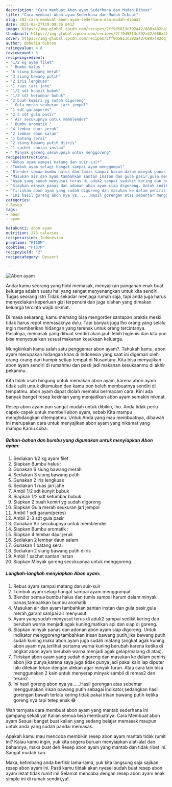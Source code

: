 ```yaml
---
description: "Cara membuat Abon ayam Sederhana dan Mudah Dibuat"
title: "Cara membuat Abon ayam Sederhana dan Mudah Dibuat"
slug: 183-cara-membuat-abon-ayam-sederhana-dan-mudah-dibuat
date: 2021-02-27T19:09:36.041Z
image: https://img-global.cpcdn.com/recipes/2ff9d5813c392a42/680x482cq70/abon-ayam-foto-resep-utama.jpg
thumbnail: https://img-global.cpcdn.com/recipes/2ff9d5813c392a42/680x482cq70/abon-ayam-foto-resep-utama.jpg
cover: https://img-global.cpcdn.com/recipes/2ff9d5813c392a42/680x482cq70/abon-ayam-foto-resep-utama.jpg
author: Ophelia Gibson
ratingvalue: 4.8
reviewcount: 6
recipeingredient:
- "1/2 kg ayam filet"
- " Bumbu halus "
- "6 siung bawang merah"
- "3 siung bawang putih"
- "2 iris lengkuas"
- "1 ruas jari jahe"
- "1/2 sdt kunyit bubuk"
- "1/2 sdt ketumbar bubuk"
- "2 buah kemiri yg sudah digoreng"
- " Gula merah seukuran jari jempol"
- "1 sdt garamperes"
- "2-3 sdt gula pasir"
- " Air secukupnya untuk memblender"
- " Bumbu aromatik "
- "4 lembar daur jeruk"
- "2 lembar daun salam"
- "1 batang serai"
- "2 siung bawang putih diiris"
- "1 sachet santan instan"
- " Minyak goreng secukupnya untuk menggoreng"
recipeinstructions:
- "Rebus ayam sampai matang dan suir-suir"
- "Tumbuk ayam selagi hangat sampai ayam menggumpal"
- "Blender semua bumbu halus dan tumis sampai harum dalam minyak panas,tambahkan bumbu aromatik"
- "Masukan air dan ayam tambahkan santan instan dan gula pasir,gula merah,garam sampai air menyusut."
- "Ayam yang sudah menyusut terus di aduk2 sampai sedikit kering dan berubah warna menjadi agak kuning,matikan api dan siap di goreng."
- "Siapkan minyak panas dan adonan abon ayam siap digoreng. Untuk indikator menggoreng tambahkan irisan bawang putih,jika bawang putih sudah kuning maka abon ayam juga sudah matang (angkat agak kuning abon ayam nya,terlihat pertama warna kuning berubah karena ketika di angkat abon ayam berubah warna menjadi agak gelap/matang di atas)."
- "Tiriskan abon ayam yang sudah digoreng dan masukan ke dalam peniris abon jika punya,karena saya juga tidak punya jadi pakai kain lap diputer lalu ditekan tekan dengan ulekan agar minyak turun. Atau cara lain bisa menggunakan 2 kain untuk menyerap minyak sambil di remas2 dan tekan2."
- "Ini hasil goreng abon nya ya......Hasil gorengan atas sebentar menggunakan irisan bawang putih sebagai indikator,sedangkan hasil gorengan bawah terlalu kering tidak pakai irisan bawang putih ketika goreng nya tapi tetep enak 😁"
categories:
- Resep
tags:
- abon
- ayam

katakunci: abon ayam 
nutrition: 273 calories
recipecuisine: Indonesian
preptime: "PT10M"
cooktime: "PT37M"
recipeyield: "2"
recipecategory: Dessert

---
```



![Abon ayam](https://img-global.cpcdn.com/recipes/2ff9d5813c392a42/680x482cq70/abon-ayam-foto-resep-utama.jpg)

Andai kamu seorang yang hobi memasak, menyajikan panganan enak buat keluarga adalah suatu hal yang sangat menyenangkan untuk kita sendiri. Tugas seorang istri Tidak sekadar menjaga rumah saja, tapi anda juga harus menyediakan keperluan gizi terpenuhi dan juga olahan yang dimakan keluarga tercinta wajib nikmat.

Di masa  sekarang, kamu memang bisa mengorder santapan praktis meski tidak harus repot memasaknya dulu. Tapi banyak juga lho orang yang selalu ingin memberikan hidangan yang terenak untuk orang tercintanya. Pasalnya, memasak yang dibuat sendiri akan jauh lebih higienis dan kita pun bisa menyesuaikan sesuai makanan kesukaan keluarga. 



Mungkinkah kamu salah satu penggemar abon ayam?. Tahukah kamu, abon ayam merupakan hidangan khas di Indonesia yang saat ini digemari oleh orang-orang dari hampir setiap tempat di Nusantara. Kita bisa menyajikan abon ayam sendiri di rumahmu dan pasti jadi makanan kesukaanmu di akhir pekanmu.

Kita tidak usah bingung untuk memakan abon ayam, karena abon ayam tidak sulit untuk ditemukan dan kamu pun boleh membuatnya sendiri di tempatmu. abon ayam dapat diolah memalui bermacam cara. Kini ada banyak banget resep kekinian yang menjadikan abon ayam semakin nikmat.

Resep abon ayam pun sangat mudah untuk dibikin, lho. Anda tidak perlu capek-capek untuk membeli abon ayam, sebab Kita mampu menghidangkan ditempatmu. Untuk Anda yang mau membuatnya, dibawah ini merupakan cara untuk menyajikan abon ayam yang nikamat yang mampu Kamu coba.

<!--inarticleads1-->

##### Bahan-bahan dan bumbu yang digunakan untuk menyiapkan Abon ayam:

1. Sediakan 1/2 kg ayam filet
1. Siapkan  Bumbu halus :
1. Gunakan 6 siung bawang merah
1. Sediakan 3 siung bawang putih
1. Gunakan 2 iris lengkuas
1. Sediakan 1 ruas jari jahe
1. Ambil 1/2 sdt kunyit bubuk
1. Siapkan 1/2 sdt ketumbar bubuk
1. Siapkan 2 buah kemiri yg sudah digoreng
1. Siapkan  Gula merah seukuran jari jempol
1. Ambil 1 sdt garam(peres)
1. Ambil 2-3 sdt gula pasir
1. Gunakan  Air secukupnya untuk memblender
1. Siapkan  Bumbu aromatik :
1. Siapkan 4 lembar daur jeruk
1. Sediakan 2 lembar daun salam
1. Gunakan 1 batang serai
1. Sediakan 2 siung bawang putih diiris
1. Ambil 1 sachet santan instan
1. Siapkan  Minyak goreng secukupnya untuk menggoreng




<!--inarticleads2-->

##### Langkah-langkah menyiapkan Abon ayam:

1. Rebus ayam sampai matang dan suir-suir
1. Tumbuk ayam selagi hangat sampai ayam menggumpal
1. Blender semua bumbu halus dan tumis sampai harum dalam minyak panas,tambahkan bumbu aromatik
1. Masukan air dan ayam tambahkan santan instan dan gula pasir,gula merah,garam sampai air menyusut.
1. Ayam yang sudah menyusut terus di aduk2 sampai sedikit kering dan berubah warna menjadi agak kuning,matikan api dan siap di goreng.
1. Siapkan minyak panas dan adonan abon ayam siap digoreng. Untuk indikator menggoreng tambahkan irisan bawang putih,jika bawang putih sudah kuning maka abon ayam juga sudah matang (angkat agak kuning abon ayam nya,terlihat pertama warna kuning berubah karena ketika di angkat abon ayam berubah warna menjadi agak gelap/matang di atas).
1. Tiriskan abon ayam yang sudah digoreng dan masukan ke dalam peniris abon jika punya,karena saya juga tidak punya jadi pakai kain lap diputer lalu ditekan tekan dengan ulekan agar minyak turun. Atau cara lain bisa menggunakan 2 kain untuk menyerap minyak sambil di remas2 dan tekan2.
1. Ini hasil goreng abon nya ya......Hasil gorengan atas sebentar menggunakan irisan bawang putih sebagai indikator,sedangkan hasil gorengan bawah terlalu kering tidak pakai irisan bawang putih ketika goreng nya tapi tetep enak 😁




Wah ternyata cara membuat abon ayam yang mantab sederhana ini gampang sekali ya! Kalian semua bisa membuatnya. Cara Membuat abon ayam Sesuai banget buat kalian yang sedang belajar memasak maupun untuk anda yang sudah pandai memasak.

Apakah kamu mau mencoba membikin resep abon ayam mantab tidak rumit ini? Kalau kamu ingin, yuk kita segera buruan menyiapkan alat-alat dan bahannya, maka buat deh Resep abon ayam yang mantab dan tidak ribet ini. Sangat mudah kan. 

Maka, ketimbang anda berfikir lama-lama, yuk kita langsung saja sajikan resep abon ayam ini. Pasti kamu tiidak akan nyesel sudah buat resep abon ayam lezat tidak rumit ini! Selamat mencoba dengan resep abon ayam enak simple ini di rumah sendiri,ya!.

